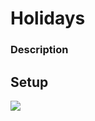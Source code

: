 # Holidays

### Description

## Setup
[![](https://jitpack.io/v/Illyena/Holidays.svg)](https://jitpack.io/#Illyena/Holidays)
